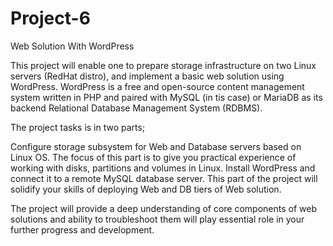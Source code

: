 # Project-6

Web Solution With WordPress

This project will enable one to prepare storage infrastructure on two Linux servers (RedHat distro), and implement a basic web solution using WordPress. WordPress is a free and open-source content management system written in PHP and paired with MySQL (in tis case) or MariaDB as its backend Relational Database Management System (RDBMS).

The project tasks is in two parts;

Configure storage subsystem for Web and Database servers based on Linux OS. The focus of this part is to give you practical experience of working with disks, partitions and volumes in Linux.
Install WordPress and connect it to a remote MySQL database server. This part of the project will solidify your skills of deploying Web and DB tiers of Web solution.

The project will provide a deep understanding of core components of web solutions and ability to troubleshoot them will play essential role in your further progress and development.
